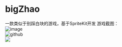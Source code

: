 # bigZhao
一款类似于别踩白块的游戏，基于SpriteKit开发
游戏截图：  
![image](http://www.hnetn.com/upLoadFile/2014/11/16/20141116112440734.jpg)  
![github](http://www.hnetn.com/upLoadFile/2014/11/16/20141116112440734.jpg "github")  
![](http://www.hnetn.com/upLoadFile/2014/11/16/20141116112440734.jpg)  
